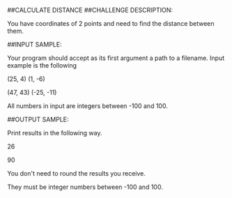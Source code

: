 ##CALCULATE DISTANCE
##CHALLENGE DESCRIPTION:

You have coordinates of 2 points and need to find the distance between them.

##INPUT SAMPLE:

Your program should accept as its first argument a path to a filename. Input example is the following

(25, 4) (1, -6)

(47, 43) (-25, -11)

All numbers in input are integers between -100 and 100.

##OUTPUT SAMPLE:

Print results in the following way.

26

90

You don't need to round the results you receive. 

They must be integer numbers between -100 and 100.